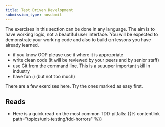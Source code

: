 ```yaml
---
title: Test Driven Development
submission_type: nosubmit
---
```


The exercises in this section can be done in any language. The aim is to have working logic, not a beautiful user interface. You will be expected to demonstrate your working code and also to build on lessons you have already learned.

- if you know OOP please use it where it is appropriate
- write clean code (it will be reviewed by your peers and by senior staff)
- use Git from the command line. This is a suuuper important skill in industry
- have fun :) (but not too much)

There are a few exercises here. Try the ones marked as easy first.

## Reads

- Here is a quick read on the most common TDD pitfalls: {{% contentlink path="topics/unit-testing/tdd-horrors" %}}
